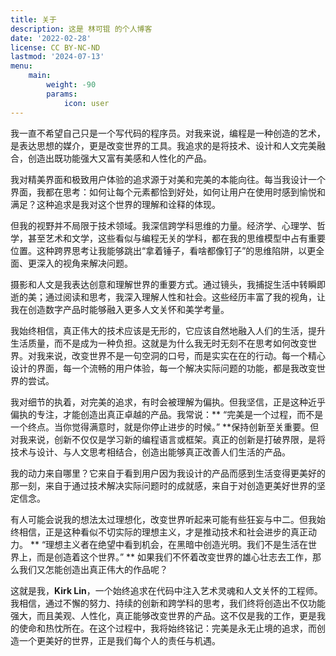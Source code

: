 ```yaml
---
title: 关于
description: 这是 林可锟 的个人博客
date: '2022-02-28'
license: CC BY-NC-ND
lastmod: '2024-07-13'
menu:
    main: 
        weight: -90
        params:
            icon: user
---
```


我一直不希望自己只是一个写代码的程序员。对我来说，编程是一种创造的艺术，是表达思想的媒介，更是改变世界的工具。我追求的是将技术、设计和人文完美融合，创造出既功能强大又富有美感和人性化的产品。

我对精美界面和极致用户体验的追求源于对美和完美的本能向往。每当我设计一个界面，我都在思考：如何让每个元素都恰到好处，如何让用户在使用时感到愉悦和满足？这种追求是我对这个世界的理解和诠释的体现。

但我的视野并不局限于技术领域。我深信跨学科思维的力量。经济学、心理学、哲学，甚至艺术和文学，这些看似与编程无关的学科，都在我的思维模型中占有重要位置。这种跨界思考让我能够跳出“拿着锤子，看啥都像钉子”的思维陷阱，以更全面、更深入的视角来解决问题。

摄影和人文是我表达创意和理解世界的重要方式。通过镜头，我捕捉生活中转瞬即逝的美；通过阅读和思考，我深入理解人性和社会。这些经历丰富了我的视角，让我在创造数字产品时能够融入更多人文关怀和美学考量。

我始终相信，真正伟大的技术应该是无形的，它应该自然地融入人们的生活，提升生活质量，而不是成为一种负担。这就是为什么我无时无刻不在思考如何改变世界。对我来说，改变世界不是一句空洞的口号，而是实实在在的行动。每一个精心设计的界面，每一个流畅的用户体验，每一个解决实际问题的功能，都是我改变世界的尝试。

我对细节的执着，对完美的追求，有时会被理解为偏执。但我坚信，正是这种近乎偏执的专注，才能创造出真正卓越的产品。我常说：** “完美是一个过程，而不是一个终点。当你觉得满意时，就是你停止进步的时候。” **保持创新至关重要。但对我来说，创新不仅仅是学习新的编程语言或框架。真正的创新是打破界限，是将技术与设计、与人文思考相结合，创造出能够真正改善人们生活的产品。

我的动力来自哪里？它来自于看到用户因为我设计的产品而感到生活变得更美好的那一刻，来自于通过技术解决实际问题时的成就感，来自于对创造更美好世界的坚定信念。

有人可能会说我的想法太过理想化，改变世界听起来可能有些狂妄与中二。但我始终相信，正是这种看似不切实际的理想主义，才是推动技术和社会进步的真正动力。
** “理想主义者在绝望中看到机会，在黑暗中创造光明。我们不是生活在世界上，而是创造着这个世界。” **
如果我们不怀着改变世界的雄心壮志去工作，那么我们又怎能创造出真正伟大的作品呢？

这就是我，**Kirk Lin**，一个始终追求在代码中注入艺术灵魂和人文关怀的工程师。我相信，通过不懈的努力、持续的创新和跨学科的思考，我们终将创造出不仅功能强大，而且美观、人性化，真正能够改变世界的产品。这不仅是我的工作，更是我的使命和热忱所在。在这个过程中，我将始终铭记：完美是永无止境的追求，而创造一个更美好的世界，正是我们每个人的责任与机遇。
